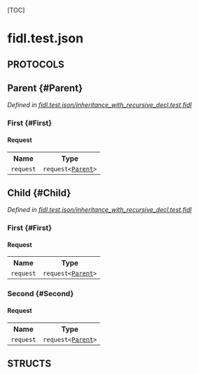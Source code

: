 [TOC]

# fidl.test.json


## **PROTOCOLS**

## Parent {#Parent}
*Defined in [fidl.test.json/inheritance_with_recursive_decl.test.fidl](https://fuchsia.googlesource.com/fuchsia/+/master/inheritance_with_recursive_decl.test.fidl#3)*


### First {#First}


#### Request
<table>
    <tr><th>Name</th><th>Type</th></tr>
    <tr>
            <td><code>request</code></td>
            <td>
                <code>request&lt;<a class='link' href='#Parent'>Parent</a>&gt;</code>
            </td>
        </tr></table>



## Child {#Child}
*Defined in [fidl.test.json/inheritance_with_recursive_decl.test.fidl](https://fuchsia.googlesource.com/fuchsia/+/master/inheritance_with_recursive_decl.test.fidl#7)*


### First {#First}


#### Request
<table>
    <tr><th>Name</th><th>Type</th></tr>
    <tr>
            <td><code>request</code></td>
            <td>
                <code>request&lt;<a class='link' href='#Parent'>Parent</a>&gt;</code>
            </td>
        </tr></table>



### Second {#Second}


#### Request
<table>
    <tr><th>Name</th><th>Type</th></tr>
    <tr>
            <td><code>request</code></td>
            <td>
                <code>request&lt;<a class='link' href='#Parent'>Parent</a>&gt;</code>
            </td>
        </tr></table>





## **STRUCTS**













